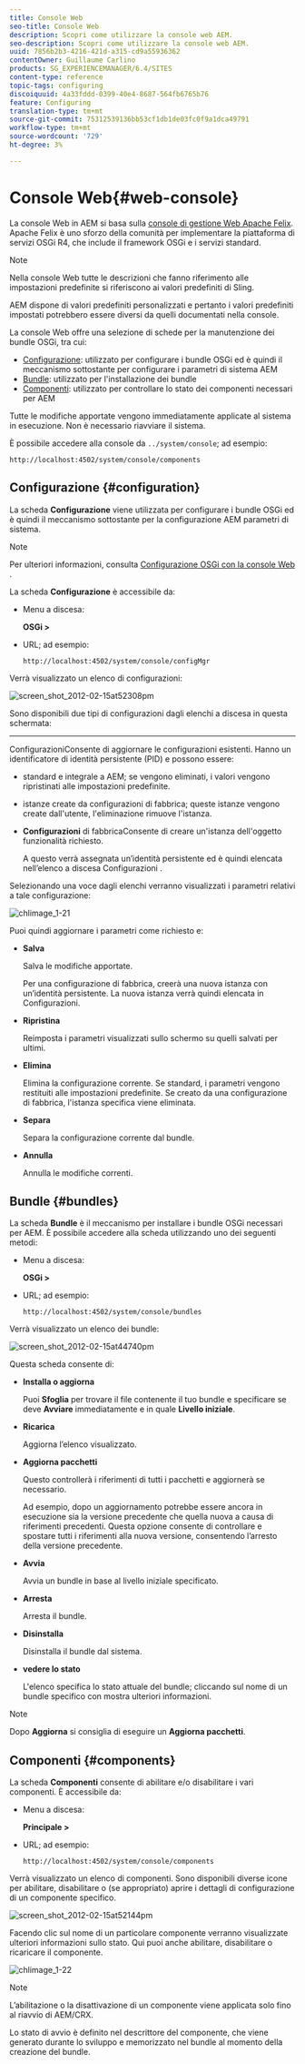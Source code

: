 ```yaml
---
title: Console Web
seo-title: Console Web
description: Scopri come utilizzare la console web AEM.
seo-description: Scopri come utilizzare la console web AEM.
uuid: 7856b2b3-4216-421d-a315-cd9a55936362
contentOwner: Guillaume Carlino
products: SG_EXPERIENCEMANAGER/6.4/SITES
content-type: reference
topic-tags: configuring
discoiquuid: 4a33fddd-0399-40e4-8687-564fb6765b76
feature: Configuring
translation-type: tm+mt
source-git-commit: 75312539136bb53cf1db1de03fc0f9a1dca49791
workflow-type: tm+mt
source-wordcount: '729'
ht-degree: 3%

---
```



# Console Web{#web-console}

La console Web in AEM si basa sulla [console di gestione Web Apache Felix](https://felix.apache.org/documentation/subprojects/apache-felix-web-console.html). Apache Felix è uno sforzo della comunità per implementare la piattaforma di servizi OSGi R4, che include il framework OSGi e i servizi standard.

>[!NOTE]
>
>Nella console Web tutte le descrizioni che fanno riferimento alle impostazioni predefinite si riferiscono ai valori predefiniti di Sling.
>
>AEM dispone di valori predefiniti personalizzati e pertanto i valori predefiniti impostati potrebbero essere diversi da quelli documentati nella console.

La console Web offre una selezione di schede per la manutenzione dei bundle OSGi, tra cui:

* [Configurazione](#configuration): utilizzato per configurare i bundle OSGi ed è quindi il meccanismo sottostante per configurare i parametri di sistema AEM
* [Bundle](#bundles): utilizzato per l&#39;installazione dei bundle
* [Componenti](#components): utilizzato per controllare lo stato dei componenti necessari per AEM

Tutte le modifiche apportate vengono immediatamente applicate al sistema in esecuzione. Non è necessario riavviare il sistema.

È possibile accedere alla console da `../system/console`; ad esempio:

`http://localhost:4502/system/console/components`

## Configurazione {#configuration}

La scheda **Configurazione** viene utilizzata per configurare i bundle OSGi ed è quindi il meccanismo sottostante per la configurazione AEM parametri di sistema.

>[!NOTE]
>
>Per ulteriori informazioni, consulta [Configurazione OSGi con la console Web](/help/sites-deploying/configuring-osgi.md) .

La scheda **Configurazione** è accessibile da:

* Menu a discesa:

   **OSGi >**

* URL; ad esempio:

   `http://localhost:4502/system/console/configMgr`

Verrà visualizzato un elenco di configurazioni:

![screen_shot_2012-02-15at52308pm](assets/screen_shot_2012-02-15at52308pm.png)

Sono disponibili due tipi di configurazioni dagli elenchi a discesa in questa schermata:

* ****
ConfigurazioniConsente di aggiornare le configurazioni esistenti. Hanno un identificatore di identità persistente (PID) e possono essere:

   * standard e integrale a AEM; se vengono eliminati, i valori vengono ripristinati alle impostazioni predefinite.
   * istanze create da configurazioni di fabbrica; queste istanze vengono create dall&#39;utente, l&#39;eliminazione rimuove l&#39;istanza.

* **Configurazioni**
di fabbricaConsente di creare un&#39;istanza dell&#39;oggetto funzionalità richiesto.

   A questo verrà assegnata un’identità persistente ed è quindi elencata nell’elenco a discesa Configurazioni .

Selezionando una voce dagli elenchi verranno visualizzati i parametri relativi a tale configurazione:

![chlimage_1-21](assets/chlimage_1-21.png)

Puoi quindi aggiornare i parametri come richiesto e:

* **Salva**

   Salva le modifiche apportate.

   Per una configurazione di fabbrica, creerà una nuova istanza con un’identità persistente. La nuova istanza verrà quindi elencata in Configurazioni.

* **Ripristina**

   Reimposta i parametri visualizzati sullo schermo su quelli salvati per ultimi.

* **Elimina**

   Elimina la configurazione corrente. Se standard, i parametri vengono restituiti alle impostazioni predefinite. Se creato da una configurazione di fabbrica, l&#39;istanza specifica viene eliminata.

* **Separa**

   Separa la configurazione corrente dal bundle.

* **Annulla**

   Annulla le modifiche correnti.

## Bundle {#bundles}

La scheda **Bundle** è il meccanismo per installare i bundle OSGi necessari per AEM. È possibile accedere alla scheda utilizzando uno dei seguenti metodi:

* Menu a discesa:

   **OSGi >**

* URL; ad esempio:

   `http://localhost:4502/system/console/bundles`

Verrà visualizzato un elenco dei bundle:

![screen_shot_2012-02-15at44740pm](assets/screen_shot_2012-02-15at44740pm.png)

Questa scheda consente di:

* **Installa o aggiorna**

   Puoi **Sfoglia** per trovare il file contenente il tuo bundle e specificare se deve **Avviare** immediatamente e in quale **Livello iniziale**.

* **Ricarica**

   Aggiorna l’elenco visualizzato.

* **Aggiorna pacchetti**

   Questo controllerà i riferimenti di tutti i pacchetti e aggiornerà se necessario.

   Ad esempio, dopo un aggiornamento potrebbe essere ancora in esecuzione sia la versione precedente che quella nuova a causa di riferimenti precedenti. Questa opzione consente di controllare e spostare tutti i riferimenti alla nuova versione, consentendo l’arresto della versione precedente.

* **Avvia**

   Avvia un bundle in base al livello iniziale specificato.

* **Arresta**

   Arresta il bundle.

* **Disinstalla**

   Disinstalla il bundle dal sistema.

* **vedere lo stato**

   L&#39;elenco specifica lo stato attuale del bundle; cliccando sul nome di un bundle specifico con mostra ulteriori informazioni.

>[!NOTE]
>
>Dopo **Aggiorna** si consiglia di eseguire un **Aggiorna pacchetti**.

## Componenti {#components}

La scheda **Componenti** consente di abilitare e/o disabilitare i vari componenti. È accessibile da:

* Menu a discesa:

   **Principale >**

* URL; ad esempio:

   `http://localhost:4502/system/console/components`

Verrà visualizzato un elenco di componenti. Sono disponibili diverse icone per abilitare, disabilitare o (se appropriato) aprire i dettagli di configurazione di un componente specifico.

![screen_shot_2012-02-15at52144pm](assets/screen_shot_2012-02-15at52144pm.png)

Facendo clic sul nome di un particolare componente verranno visualizzate ulteriori informazioni sullo stato. Qui puoi anche abilitare, disabilitare o ricaricare il componente.

![chlimage_1-22](assets/chlimage_1-22.png)

>[!NOTE]
>
>L’abilitazione o la disattivazione di un componente viene applicata solo fino al riavvio di AEM/CRX.
>
>Lo stato di avvio è definito nel descrittore del componente, che viene generato durante lo sviluppo e memorizzato nel bundle al momento della creazione del bundle.


